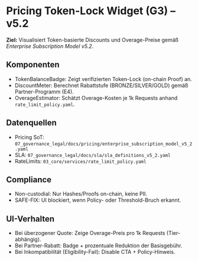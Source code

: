 # Pricing Token-Lock Widget (G3) – v5.2

**Ziel:** Visualisiert Token-basierte Discounts und Overage-Preise gemäß *Enterprise Subscription Model v5.2*.

## Komponenten
- TokenBalanceBadge: Zeigt verifizierten Token-Lock (on-chain Proof) an.
- DiscountMeter: Berechnet Rabattstufe (BRONZE/SILVER/GOLD) gemäß Partner-Programm (E4).
- OverageEstimator: Schätzt Overage-Kosten je 1k Requests anhand `rate_limit_policy.yaml`.

## Datenquellen
- Pricing SoT: `07_governance_legal/docs/pricing/enterprise_subscription_model_v5_2.yaml`
- SLA: `07_governance_legal/docs/sla/sla_definitions_v5_2.yaml`
- RateLimits: `03_core/services/rate_limit_policy.yaml`

## Compliance
- Non-custodial: Nur Hashes/Proofs on-chain, keine PII.
- SAFE-FIX: UI blockiert, wenn Policy- oder Threshold-Bruch erkannt.

## UI-Verhalten
- Bei überzogener Quote: Zeige Overage-Preis pro 1k Requests (Tier-abhängig).
- Bei Partner-Rabatt: Badge + prozentuale Reduktion der Basisgebühr.
- Bei Inkompatibilität (Eligibility-Fail): Disable CTA + Policy-Hinweis.
